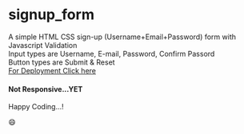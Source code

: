 # signup_form
A simple HTML CSS sign-up (Username+Email+Password) form with Javascript Validation<br>
Input types are Username, E-mail, Password, Confirm Passord<br>
Button types are Submit & Reset<br>
<a href="https://armohsin.github.io/signup_form/">For Deployment Click here</a> <br>
<h4>Not Responsive...YET</h4>
  Happy Coding...!<p>&#128516;<p>

